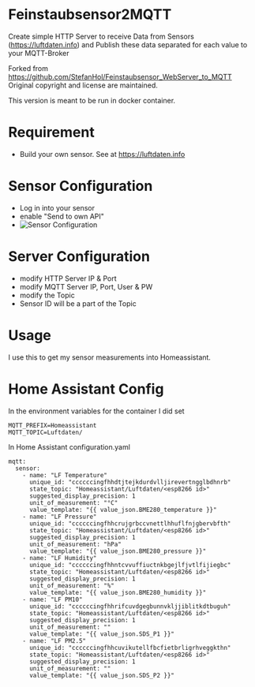 # Feinstaubsensor2MQTT

Create simple HTTP Server to receive Data from Sensors (https://luftdaten.info) and Publish these data separated for each value to your MQTT-Broker

Forked from https://github.com/StefanHol/Feinstaubsensor_WebServer_to_MQTT
Original copyright and license are maintained.

This version is meant to be run in  docker container.

# Requirement
- Build your own sensor. See at https://luftdaten.info

# Sensor Configuration
- Log in into your sensor
- enable "Send to own API"
- ![Sensor Configuration](img/SensorConfig.png?raw=true "Sensor Configuration")

# Server Configuration
- modify HTTP Server IP & Port
- modify MQTT Server IP, Port, User & PW
- modify the Topic
- Sensor ID will be a part of the Topic

# Usage
I use this to get my sensor measurements into Homeassistant.

# Home Assistant Config
In the environment variables for the container I did set
``` 
MQTT_PREFIX=Homeassistant
MQTT_TOPIC=Luftdaten/
``` 

In Home Assistant configuration.yaml
``` 
mqtt:
  sensor:
    - name: "LF Temperature"
      unique_id: "ccccccingfhhdtjtejkdurdvlljirevertngglbdhnrb"
      state_topic: "Homeassistant/Luftdaten/<esp8266 id>"
      suggested_display_precision: 1
      unit_of_measurement: "°C"
      value_template: "{{ value_json.BME280_temperature }}"
    - name: "LF Pressure"
      unique_id: "ccccccingfhhcrujgrbccvnettlhhuflfnjgbervbfth"
      state_topic: "Homeassistant/Luftdaten/<esp8266 id>"
      suggested_display_precision: 1
      unit_of_measurement: "hPa"
      value_template: "{{ value_json.BME280_pressure }}"
    - name: "LF Humidity"
      unique_id: "ccccccingfhhntcvvuffiuctnkbgejlfjvtlfijiegbc"
      state_topic: "Homeassistant/Luftdaten/<esp8266 id>"
      suggested_display_precision: 1
      unit_of_measurement: "%"
      value_template: "{{ value_json.BME280_humidity }}"
    - name: "LF PM10"
      unique_id: "ccccccingfhhrifcuvdgegbunnvkljjiblitkdtbuguh"
      state_topic: "Homeassistant/Luftdaten/<esp8266 id>"
      suggested_display_precision: 1
      unit_of_measurement: ""
      value_template: "{{ value_json.SDS_P1 }}"
    - name: "LF PM2.5"
      unique_id: "ccccccingfhhcuvikutellfbcfietbrligrhveggkthn"
      state_topic: "Homeassistant/Luftdaten/<esp8266 id>"
      suggested_display_precision: 1
      unit_of_measurement: ""
      value_template: "{{ value_json.SDS_P2 }}"
```
